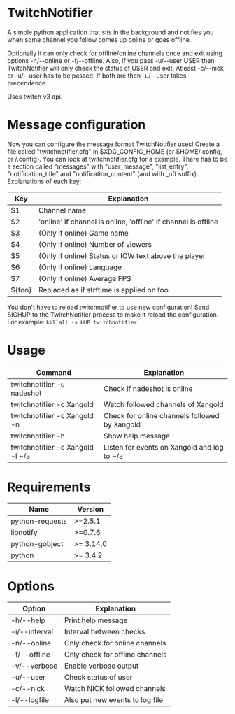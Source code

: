 # TwitchNotifier
A simple python application that sits in the background and notifies you when some channel you follow comes up online or goes offline.

Optionally it can only check for offline/online channels once and exit using options -n/--online or -f/--offline. Also, if you pass -u/--user USER then TwitchNotifier will only check the status of USER and exit. Atleast -c/--nick or -u/--user has to be passed. If both are then -u/--user takes precendence. 

Uses twitch v3 api.

# Message configuration
Now you can configure the message format TwitchNotifier uses! Create a file called "twitchnotifier.cfg" in $XDG\_CONFIG\_HOME (or $HOME/.config, or /.config). You can look at twitchnotifier.cfg for a example. There has to be a section called "messages" with "user\_message", "list\_entry", "notification\_title" and "notification\_content" (and with \_off suffix). Explanations of each key:

| Key                              | Explanation                                                     | 
| -------------------------------- | --------------------------------------------------------------- |
| $1                               | Channel name                                                    |
| $2                               | 'online' if channel is online, 'offline' if channel is offline  |
| $3                               | (Only if online) Game name                                      |
| $4                               | (Only if online) Number of viewers                              |
| $5                               | (Only if online) Status or IOW text above the player            |
| $6                               | (Only if online) Language                                       |
| $7                               | (Only if online) Average FPS                                    |
| ${foo}                           | Replaced as if strftime is applied on foo                       |

You don't have to reload twitchnotifier to use new configuration! Send SIGHUP to the TwitchNotifier process to make it reload the configuration. For example: `killall -s HUP twitchnotifier`.

# Usage
| Command                          | Explanation                                       |
| -------------------------------- | ------------------------------------------------- |
| twitchnotifier -u nadeshot       | Check if nadeshot is online                       |
| twitchnotifier -c Xangold        | Watch followed channels of Xangold                |
| twitchnotifier -c Xangold -n     | Check for online channels followed by Xangold     |
| twitchnotifier -h                | Show help message                                 |
| twitchnotifier -c Xangold -l ~/a | Listen for events on Xangold and log to ~/a       |

# Requirements
| Name            | Version   |
| --------------- | --------- |
| python-requests | >=2.5.1   |
| libnotify       | >=0.7.6   |
| python-gobject  | >= 3.14.0 |
| python          | >= 3.4.2  |

# Options
| Option         | Explanation                     |
| -------------- | ------------------------------- |
| -h/--help      | Print help message              |
| -i/--interval  | Interval between checks         |
| -n/--online    | Only check for online channels  |
| -f/--offline   | Only check for offline channels |
| -v/--verbose   | Enable verbose output           |
| -u/--user      | Check status of user            |
| -c/--nick      | Watch NICK followed channels    |
| -l/--logfile   | Also put new events to log file |
